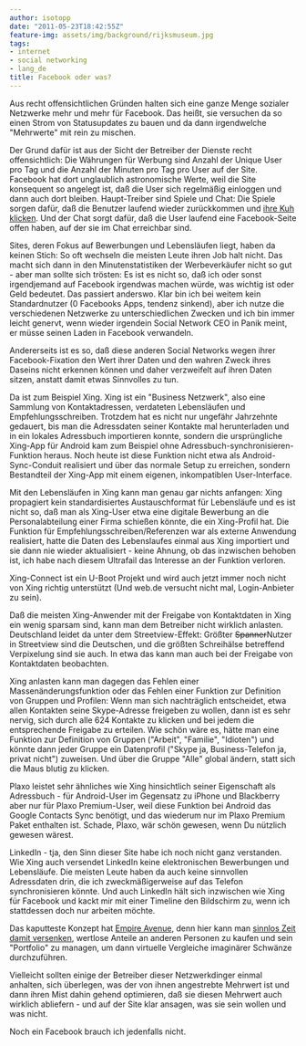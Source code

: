 ```yaml
---
author: isotopp
date: "2011-05-23T18:42:55Z"
feature-img: assets/img/background/rijksmuseum.jpg
tags:
- internet
- social networking
- lang_de
title: Facebook oder was?
---
```

Aus recht offensichtlichen Gründen halten sich eine ganze Menge sozialer
Netzwerke mehr und mehr für Facebook. Das heißt, sie versuchen da so einen
Strom von Statusupdates zu bauen und da dann irgendwelche "Mehrwerte" mit
rein zu mischen.

Der Grund dafür ist aus der Sicht der Betreiber der Dienste recht
offensichtlich: Die Währungen für Werbung sind Anzahl der Unique User pro
Tag und die Anzahl der Minuten pro Tag pro User auf der Site. Facebook hat
dort unglaublich astronomische Werte, weil die Site konsequent so angelegt
ist, daß die User sich regelmäßig einloggen und dann auch dort bleiben.
Haupt-Treiber sind Spiele und Chat: Die Spiele sorgen dafür, daß die
Benutzer laufend wieder zurückkommen und
[ihre Kuh klicken](http://www.bogost.com/blog/cow_clicker_1.shtml).
Und der Chat sorgt dafür, daß die User laufend eine Facebook-Seite offen
haben, auf der sie im Chat erreichbar sind.

Sites, deren Fokus auf Bewerbungen und Lebensläufen liegt, haben da keinen
Stich: So oft wechseln die meisten Leute ihren Job halt nicht. Das macht
sich dann in den Minutenstatistiken der Werbeverkäufer nicht so gut - aber
man sollte sich trösten: Es ist es nicht so, daß ich oder sonst irgendjemand
auf Facebook irgendwas machen würde, was wichtig ist oder Geld bedeutet. Das
passiert anderswo. Klar bin ich bei weitem kein Standardnutzer (0 Facebooks
Apps, tendenz sinkend), aber ich nutze die verschiedenen Netzwerke zu
unterschiedlichen Zwecken und ich bin immer leicht genervt, wenn wieder
irgendein Social Network CEO in Panik meint, er müsse seinen Laden in
Facebook verwandeln.

Andererseits ist es so, daß diese anderen Social Networks wegen ihrer
Facebook-Fixation den Wert ihrer Daten und den wahren Zweck ihres Daseins
nicht erkennen können und daher verzweifelt auf ihren Daten sitzen, anstatt
damit etwas Sinnvolles zu tun.

Da ist zum Beispiel Xing. Xing ist ein "Business Netzwerk", also eine
Sammlung von Kontaktadressen, verdateten Lebensläufen und
Empfehlungsschreiben. Trotzdem hat es nicht nur ungefähr Jahrzehnte
gedauert, bis man die Adressdaten seiner Kontakte mal herunterladen und in ein
lokales Adressbuch importieren konnte, sondern die ursprüngliche Xing-App für
Android kam zum Beispiel ohne Adressbuch-synchronisieren-Funktion heraus.
Noch heute ist diese Funktion nicht etwa als Android-Sync-Conduit realisiert
und über das normale Setup zu erreichen, sondern Bestandteil der Xing-App
mit einem eigenen, inkompatiblen User-Interface.

Mit den Lebensläufen in Xing kann man genau gar nichts anfangen: Xing
propagiert kein standardisiertes Austauschformat für Lebensläufe und es ist
nicht so, daß man als Xing-User etwa eine digitale Bewerbung an die
Personalabteilung einer Firma schießen könnte, die ein Xing-Profil hat. Die
Funktion für Empfehlungsschreiben/Referenzen war als externe Anwendung
realisiert, hatte die Daten des Lebenslaufes einmal aus Xing importiert und
sie dann nie wieder aktualisiert - keine Ahnung, ob das inzwischen behoben
ist, ich habe nach diesem Ultrafail das Interesse an der Funktion verloren.

Xing-Connect ist ein U-Boot Projekt und wird auch jetzt immer noch nicht von
Xing richtig unterstützt (Und web.de versucht nicht mal, Login-Anbieter zu
sein).

Daß die meisten Xing-Anwender mit der Freigabe von Kontaktdaten in Xing ein
wenig sparsam sind, kann man dem Betreiber nicht wirklich anlasten.
Deutschland leidet da unter dem Streetview-Effekt: Größter
<strike>Spanner</strike>Nutzer in Streetview sind die Deutschen, und die
größten Schreihälse betreffend Verpixelung sind sie auch. In etwa das kann
man auch bei der Freigabe von Kontaktdaten beobachten.

Xing anlasten kann man dagegen das Fehlen einer Massenänderungsfunktion oder
das Fehlen einer Funktion zur Definition von Gruppen und Profilen: Wenn man
sich nachträglich entscheidet, etwa allen Kontakten seine Skype-Adresse
freigeben zu wollen, dann ist es sehr nervig, sich durch alle 624 Kontakte
zu klicken und bei jedem die entsprechende Freigabe zu erteilen. Wie schön
wäre es, hätte man eine Funktion zur Definition von Gruppen ("Arbeit",
"Familie", "Idioten") und könnte dann jeder Gruppe ein Datenprofil ("Skype
ja, Business-Telefon ja, privat nicht") zuweisen. Und über die Gruppe "Alle"
global ändern, statt sich die Maus blutig zu klicken.

Plaxo leistet sehr ähnliches wie Xing hinsichtlich seiner Eigenschaft als
Adressbuch - für Android-User im Gegensatz zu iPhone und Blackberry aber nur
für Plaxo Premium-User, weil diese Funktion bei Android das Google Contacts
Sync benötigt, und das wiederum nur im Plaxo Premium Paket enthalten ist.
Schade, Plaxo, wär schön gewesen, wenn Du nützlich gewesen wärest.

LinkedIn - tja, den Sinn dieser Site habe ich noch nicht ganz verstanden.
Wie Xing auch versendet LinkedIn keine elektronischen Bewerbungen und
Lebensläufe. Die meisten Leute haben da auch keine sinnvollen Adressdaten
drin, die ich zweckmäßigerweise auf das Telefon synchronisieren könnte. Und
auch LinkedIn hält sich inzwischen wie Xing für Facebook und kackt mir mit
einer Timeline den Bildschirm zu, wenn ich stattdessen doch nur arbeiten
möchte.

Das kaputteste Konzept hat 
[Empire Avenue](http://www.empireavenue.com/), denn hier kann man 
[sinnlos Zeit damit versenken](http://netzwertig.com/2011/05/09/empire-avenue-marktplatz-der-eitelkeit/),
wertlose Anteile an anderen Personen zu kaufen und sein "Portfolio" zu
managen, um dann virtuelle Vergleiche imaginärer Schwänze durchzuführen.

Vielleicht sollten einige der Betreiber dieser Netzwerkdinger einmal
anhalten, sich überlegen, was der von ihnen angestrebte Mehrwert ist und
dann ihren Mist dahin gehend optimieren, daß sie diesen Mehrwert auch
wirklich abliefern - und auf der Site klar ansagen, was sie sein wollen und
was nicht.

Noch ein Facebook brauch ich jedenfalls nicht.
